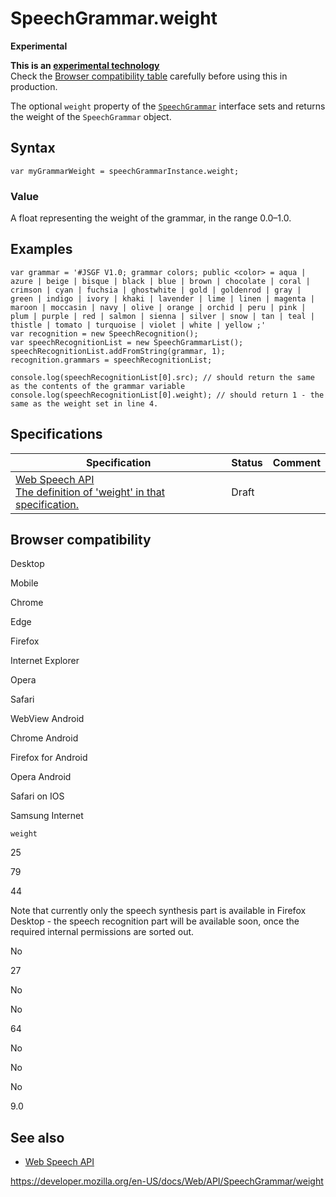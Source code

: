 SpeechGrammar.weight
====================

**Experimental**

**This is an [experimental technology](https://developer.mozilla.org/en-US/docs/MDN/Guidelines/Conventions_definitions#experimental)**  
Check the [Browser compatibility table](#browser_compatibility) carefully before using this in production.

The optional `weight` property of the [`SpeechGrammar`](../speechgrammar) interface sets and returns the weight of the `SpeechGrammar` object.

Syntax
------

    var myGrammarWeight = speechGrammarInstance.weight;

### Value

A float representing the weight of the grammar, in the range 0.0–1.0.

Examples
--------

    var grammar = '#JSGF V1.0; grammar colors; public <color> = aqua | azure | beige | bisque | black | blue | brown | chocolate | coral | crimson | cyan | fuchsia | ghostwhite | gold | goldenrod | gray | green | indigo | ivory | khaki | lavender | lime | linen | magenta | maroon | moccasin | navy | olive | orange | orchid | peru | pink | plum | purple | red | salmon | sienna | silver | snow | tan | teal | thistle | tomato | turquoise | violet | white | yellow ;'
    var recognition = new SpeechRecognition();
    var speechRecognitionList = new SpeechGrammarList();
    speechRecognitionList.addFromString(grammar, 1);
    recognition.grammars = speechRecognitionList;

    console.log(speechRecognitionList[0].src); // should return the same as the contents of the grammar variable
    console.log(speechRecognitionList[0].weight); // should return 1 - the same as the weight set in line 4.

Specifications
--------------

<table><thead><tr class="header"><th>Specification</th><th>Status</th><th>Comment</th></tr></thead><tbody><tr class="odd"><td><a href="https://wicg.github.io/speech-api/#dom-speechgrammar-weight">Web Speech API<br />
<span class="small">The definition of 'weight' in that specification.</span></a></td><td><span class="spec-draft">Draft</span></td><td></td></tr></tbody></table>

Browser compatibility
---------------------

Desktop

Mobile

Chrome

Edge

Firefox

Internet Explorer

Opera

Safari

WebView Android

Chrome Android

Firefox for Android

Opera Android

Safari on IOS

Samsung Internet

`weight`

25

79

44

Note that currently only the speech synthesis part is available in Firefox Desktop - the speech recognition part will be available soon, once the required internal permissions are sorted out.

No

27

No

No

64

No

No

No

9.0

See also
--------

-   [Web Speech API](../web_speech_api)

<a href="https://developer.mozilla.org/en-US/docs/Web/API/SpeechGrammar/weight" class="_attribution-link">https://developer.mozilla.org/en-US/docs/Web/API/SpeechGrammar/weight</a>
